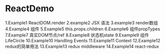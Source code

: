 # ReactDemo
1.Example1
  ReactDOM.render
2.example2
  JSX 语法
3.example3
  render数组
4.Example4
  组件
5.Example5
  this.props.children
6.Example6
  组件propTypes
7.Example7
  真实DOM节点/ref
8.Example8
  状态机state
9.Example9
  组件LifeCircle
10.Example10
  Handling Events
11.Example11
  Context
12.Example12
  redux的简单用法
13.Example13
  redux middleware
14.Example14
  react-redux

